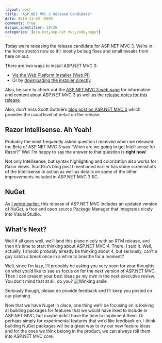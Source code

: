 ```yaml
---
layout: post
title: "ASP.NET MVC 3 Release Candidate"
date: 2010-11-08 -0800
comments: true
disqus_identifier: 18736
categories: [asp.net,asp.net mvc,code,nuget]
---
```

Today we’re releasing the release candidate for ASP.NET MVC 3. We’re in
the home stretch now so it’ll mostly be bug fixes and small tweaks from
here on out.

There are two ways to install ASP.NET MVC 3:

-   [Via the Web Platform Installer (Web
    PI)](http://www.microsoft.com/web/gallery/install.aspx?appid=MVC3 "Install MVC 3 via Web PI")
-   Or by [downloading the installer
    directly](http://go.microsoft.com/fwlink/?LinkID=191797 "Download the MVC 3 installer")

Also, be sure to check out the [ASP.NET MVC 3 web
page](http://www.asp.net/mvc/mvc3 "ASP.NET MVC 3") for information and
content about ASP.NET MVC 3 as well as the [release notes for this
release](http://www.asp.net/learn/whitepapers/mvc3-release-notes "ASP.NET MVC 3 RC Release Notes").

Also, don’t miss Scott Guthrie’s [blog post on ASP.NET MVC
3](http://weblogs.asp.net/scottgu/archive/2010/11/09/announcing-the-asp-net-mvc-3-release-candidate.aspx "Announcing Release Candidate of ASP.NET MVC 3")
which provides the usual level of detail on the release.

Razor Intellisense. Ah Yeah!
----------------------------

Probably the most frequently asked question I received when we released
the Beta of ASP.NET MVC 3 was “When are we going to get Intellisense for
Razor?” Well I’m happy to say the answer to that question is **right
now**!

Not only Intellisense, but syntax highlighting and colorization also
works for Razor views. ScottGu’s blog post I mentioned earlier has some
screenshots of the Intellisense in action as well as details on some of
the other improvements included in ASP.NET MVC 3 RC.

NuGet
-----

As [I wrote
earlier](http://haacked.com/archive/2010/11/09/nuget-ctp2-released.aspx "NuGet CTP 2 released"),
this release of ASP.NET MVC includes an updated version of NuGet, a free
and open source Package Manager that integrates nicely into Visual
Studio.

What’s Next?
------------

Well if all goes well, we’ll land this plane nicely with an RTM release,
and then it’s time to start thinking about ASP.NET MVC 4. There, I said
it. Well, actually, I should probably already be thinking about 4, but
seriously, can’t a guy catch a break once in a while to breathe for a
moment?

Well, since I’m lazy, I’ll probably be asking you very soon for your
thoughts on what you’d like to see us focus on for the next version of
ASP.NET MVC. Then I can present your best ideas as my own in the next
executive review. You don’t mind that at all, do you? ![Winking
smile](http://haacked.com/images/haacked_com/Windows-Live-Writer/ASP.NET-MVC-3-Release-Candidate_955/wlEmoticon-winkingsmile_2.png)

Seriously though, please do provide feedback and I’ll keep you posted on
our planning.

Now that we have Nuget in place, one thing we’ll be focusing on is
looking at building packages for features that we would have liked to
include in ASP.NET MVC, but maybe didn’t have the time to implement
them. Or perhaps simply for experimental features that we’d like
feedback on. I think building NuGet packages will be a great way to try
out new feature ideas and for the ones we think belong in the product,
we can always roll them into ASP.NET MVC core.

